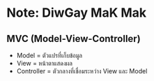# Note: DiwGay MaK Mak

## MVC (Model-View-Controller)
- Model = ตัวแปรที่เก็บข้อมูล 
- View = หน้าตาแสดงผล
- Controller  = ตัวกลางที่เชื่อมระหว่าง View และ Model